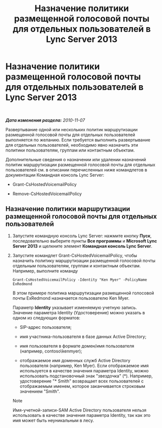 ﻿---
title: Назначение политики размещенной голосовой почты для отдельных пользователей в Lync Server 2013
TOCTitle: Назначение политики размещенной голосовой почты для отдельных пользователей в Lync Server 2013
ms:assetid: d44c71a0-4407-4ab4-b7e0-d671dde3425f
ms:mtpsurl: https://technet.microsoft.com/ru-ru/library/Gg398919(v=OCS.15)
ms:contentKeyID: 49311272
ms.date: 05/19/2016
mtps_version: v=OCS.15
ms.translationtype: HT
---

# Назначение политики размещенной голосовой почты для отдельных пользователей в Lync Server 2013

 

_**Дата изменения раздела:** 2010-11-07_

Развертывание одной или нескольких политик маршрутизации размещенной голосовой почты для отдельных пользователей выполняется по желанию. Если требуется выполнить развертывание для отдельных пользователей, необходимо явно назначить эти политики пользователям, группам или контактным объектам.

Дополнительные сведения о назначении или удалении назначений политик маршрутизации размещенной голосовой почты для отдельных пользователей см. в описании перечисленных ниже командлетов в документации Командная консоль Lync Server:

  - Grant-CsHostedVoicemailPolicy

  - Remove-CsHostedVoicemailPolicy

## Назначение политики маршрутизации размещенной голосовой почты для отдельных пользователей

1.  Запустите командную консоль Lync Server: нажмите кнопку **Пуск**, последовательно выберите пункты **Все программы** и **Microsoft Lync Server 2013** и щелкните элемент **Командная консоль Lync Server**.

2.  Запустите командлет Grant-CsHostedVoicemailPolicy, чтобы назначить политику маршрутизации размещенной голосовой почты отдельным пользователям, группам и контактным объектам. Например, выполните команду
    
        Grant-CsHostedVoicemailPolicy -Identity "Ken Myer" -PolicyName ExRedmond
    
    В этом примере политика маршрутизации размещенной голосовой почты ExRedmond назначается пользователю Ken Myer.
    
    Параметр **Identity** указывает изменяемую учетную запись. Значение параметра Identity (Удостоверение) можно указать в одном из следующих форматов:
    
      - SIP-адрес пользователя;
    
      - имя участника-пользователя в базе данных Active Directory;
    
      - имя пользователя в формате домен/имя пользователя (например, contoso\\kenmyer);
    
      - отображаемое имя доменных служб Active Directory пользователя (например, Ken Myer). Если отображаемое имя используется в качестве значения параметра Identity, можно использовать подстановочный знак "звездочка" (\*). Например, удостоверение "\* Smith" возвращает всех пользователей с отображаемым именем, которое заканчивается строковым значением "Smith".
    
    > [!NOTE]  
    > Имя-учетной-записи-SAM Active Directory пользователя нельзя использовать в качестве значения параметра Identity, так как это имя может быть неуникальным в лесу.
